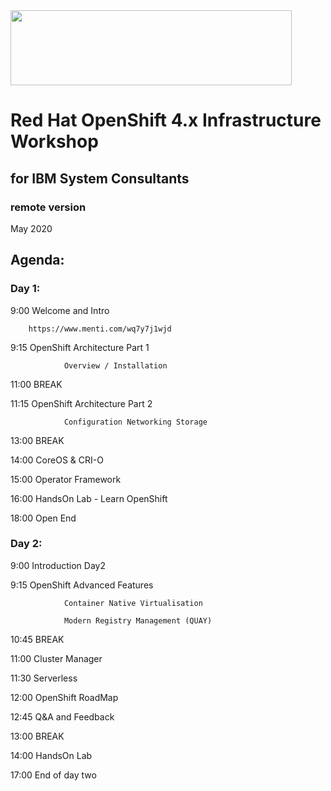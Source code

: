<img src="https://github.com/alfbach/OCP_Arch/blob/master/logo.png" width="450" height="120">


# Red Hat OpenShift 4.x Infrastructure Workshop
## for IBM System Consultants
### remote version

May 2020

## Agenda:


### Day 1:

9:00		Welcome and Intro

		https://www.menti.com/wq7y7j1wjd
		

9:15		OpenShift Architecture Part 1

				Overview / Installation

11:00		BREAK

11:15		OpenShift Architecture Part 2

				Configuration Networking Storage

13:00		BREAK

14:00		CoreOS & CRI-O

15:00		Operator Framework

16:00		HandsOn Lab - Learn OpenShift 

18:00		Open End		


### Day 2:

9:00		Introduction Day2

9:15		OpenShift Advanced Features

				Container Native Virtualisation

				Modern Registry Management (QUAY)				

10:45		BREAK

11:00		Cluster Manager

11:30		Serverless

12:00		OpenShift RoadMap			

12:45		Q&A and Feedback

13:00		BREAK

14:00		HandsOn Lab 

17:00		End of day two

